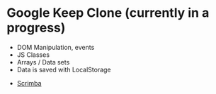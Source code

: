 # Google Keep Clone (currently in a progress)
   
* DOM Manipulation, events
* JS Classes
* Arrays / Data sets
* Data is saved with LocalStorage


- [Scrimba](https://scrimba.com/allcourses)
   
